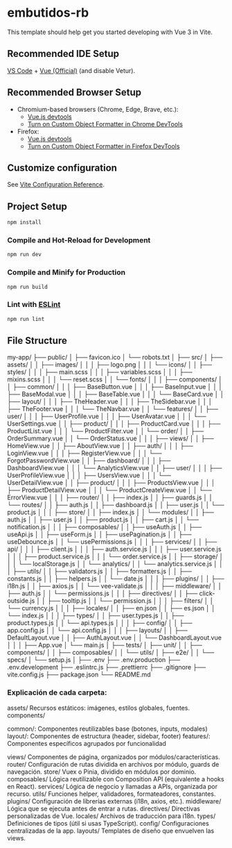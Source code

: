 # embutidos-rb

This template should help get you started developing with Vue 3 in Vite.

## Recommended IDE Setup

[VS Code](https://code.visualstudio.com/) + [Vue (Official)](https://marketplace.visualstudio.com/items?itemName=Vue.volar) (and disable Vetur).

## Recommended Browser Setup

- Chromium-based browsers (Chrome, Edge, Brave, etc.):
  - [Vue.js devtools](https://chromewebstore.google.com/detail/vuejs-devtools/nhdogjmejiglipccpnnnanhbledajbpd)
  - [Turn on Custom Object Formatter in Chrome DevTools](http://bit.ly/object-formatters)
- Firefox:
  - [Vue.js devtools](https://addons.mozilla.org/en-US/firefox/addon/vue-js-devtools/)
  - [Turn on Custom Object Formatter in Firefox DevTools](https://fxdx.dev/firefox-devtools-custom-object-formatters/)

## Customize configuration

See [Vite Configuration Reference](https://vite.dev/config/).

## Project Setup

```sh
npm install
```

### Compile and Hot-Reload for Development

```sh
npm run dev
```

### Compile and Minify for Production

```sh
npm run build
```

### Lint with [ESLint](https://eslint.org/)

```sh
npm run lint
```

## File Structure

my-app/
├── public/
│ ├── favicon.ico
│ └── robots.txt
│
├── src/
│ ├── assets/
│ │ ├── images/
│ │ │ ├── logo.png
│ │ │ └── icons/
│ │ ├── styles/
│ │ │ ├── main.scss
│ │ │ ├── variables.scss
│ │ │ ├── mixins.scss
│ │ │ └── reset.scss
│ │ └── fonts/
│ │
│ ├── components/
│ │ ├── common/
│ │ │ ├── BaseButton.vue
│ │ │ ├── BaseInput.vue
│ │ │ ├── BaseModal.vue
│ │ │ ├── BaseTable.vue
│ │ │ └── BaseCard.vue
│ │ ├── layout/
│ │ │ ├── TheHeader.vue
│ │ │ ├── TheSidebar.vue
│ │ │ ├── TheFooter.vue
│ │ │ └── TheNavbar.vue
│ │ └── features/
│ │ ├── user/
│ │ │ ├── UserProfile.vue
│ │ │ ├── UserAvatar.vue
│ │ │ └── UserSettings.vue
│ │ ├── product/
│ │ │ ├── ProductCard.vue
│ │ │ ├── ProductList.vue
│ │ │ └── ProductFilter.vue
│ │ └── order/
│ │ ├── OrderSummary.vue
│ │ └── OrderStatus.vue
│ │
│ ├── views/
│ │ ├── HomeView.vue
│ │ ├── AboutView.vue
│ │ ├── auth/
│ │ │ ├── LoginView.vue
│ │ │ ├── RegisterView.vue
│ │ │ └── ForgotPasswordView.vue
│ │ ├── dashboard/
│ │ │ ├── DashboardView.vue
│ │ │ └── AnalyticsView.vue
│ │ ├── user/
│ │ │ ├── UserProfileView.vue
│ │ │ ├── UsersView.vue
│ │ │ └── UserDetailView.vue
│ │ ├── product/
│ │ │ ├── ProductsView.vue
│ │ │ ├── ProductDetailView.vue
│ │ │ └── ProductCreateView.vue
│ │ └── ErrorView.vue
│ │
│ ├── router/
│ │ ├── index.js
│ │ ├── guards.js
│ │ └── routes/
│ │ ├── auth.js
│ │ ├── dashboard.js
│ │ ├── user.js
│ │ └── product.js
│ │
│ ├── store/
│ │ ├── index.js
│ │ └── modules/
│ │ ├── auth.js
│ │ ├── user.js
│ │ ├── product.js
│ │ ├── cart.js
│ │ └── notification.js
│ │
│ ├── composables/
│ │ ├── useAuth.js
│ │ ├── useApi.js
│ │ ├── useForm.js
│ │ ├── usePagination.js
│ │ ├── useDebounce.js
│ │ └── usePermissions.js
│ │
│ ├── services/
│ │ ├── api/
│ │ │ ├── client.js
│ │ │ ├── auth.service.js
│ │ │ ├── user.service.js
│ │ │ ├── product.service.js
│ │ │ └── order.service.js
│ │ ├── storage/
│ │ │ └── localStorage.js
│ │ └── analytics/
│ │ └── analytics.service.js
│ │
│ ├── utils/
│ │ ├── validators.js
│ │ ├── formatters.js
│ │ ├── constants.js
│ │ ├── helpers.js
│ │ └── date.js
│ │
│ ├── plugins/
│ │ ├── i18n.js
│ │ ├── axios.js
│ │ └── vee-validate.js
│ │
│ ├── middleware/
│ │ ├── auth.js
│ │ └── permissions.js
│ │
│ ├── directives/
│ │ ├── click-outside.js
│ │ ├── tooltip.js
│ │ └── permission.js
│ │
│ ├── filters/
│ │ └── currency.js
│ │
│ ├── locales/
│ │ ├── en.json
│ │ ├── es.json
│ │ └── index.js
│ │
│ ├── types/
│ │ ├── user.types.js
│ │ ├── product.types.js
│ │ └── api.types.js
│ │
│ ├── config/
│ │ ├── app.config.js
│ │ └── api.config.js
│ │
│ ├── layouts/
│ │ ├── DefaultLayout.vue
│ │ ├── AuthLayout.vue
│ │ └── DashboardLayout.vue
│ │
│ ├── App.vue
│ └── main.js
│
├── tests/
│ ├── unit/
│ │ ├── components/
│ │ ├── composables/
│ │ └── utils/
│ ├── e2e/
│ │ └── specs/
│ └── setup.js
│
├── .env
├── .env.production
├── .env.development
├── .eslintrc.js
├── .prettierrc
├── .gitignore
├── vite.config.js
├── package.json
└── README.md

### Explicación de cada carpeta:

assets/
Recursos estáticos: imágenes, estilos globales, fuentes.
components/

common/: Componentes reutilizables base (botones, inputs, modales)
layout/: Componentes de estructura (header, sidebar, footer)
features/: Componentes específicos agrupados por funcionalidad

views/
Componentes de página, organizados por módulos/características.
router/
Configuración de rutas dividida en archivos por módulo, guards de navegación.
store/
Vuex o Pinia, dividido en módulos por dominio.
composables/
Lógica reutilizable con Composition API (equivalente a hooks en React).
services/
Lógica de negocio y llamadas a APIs, organizada por recurso.
utils/
Funciones helper, validadores, formateadores, constantes.
plugins/
Configuración de librerías externas (i18n, axios, etc.).
middleware/
Lógica que se ejecuta antes de entrar a rutas.
directives/
Directivas personalizadas de Vue.
locales/
Archivos de traducción para i18n.
types/
Definiciones de tipos (útil si usas TypeScript).
config/
Configuraciones centralizadas de la app.
layouts/
Templates de diseño que envuelven las views.
